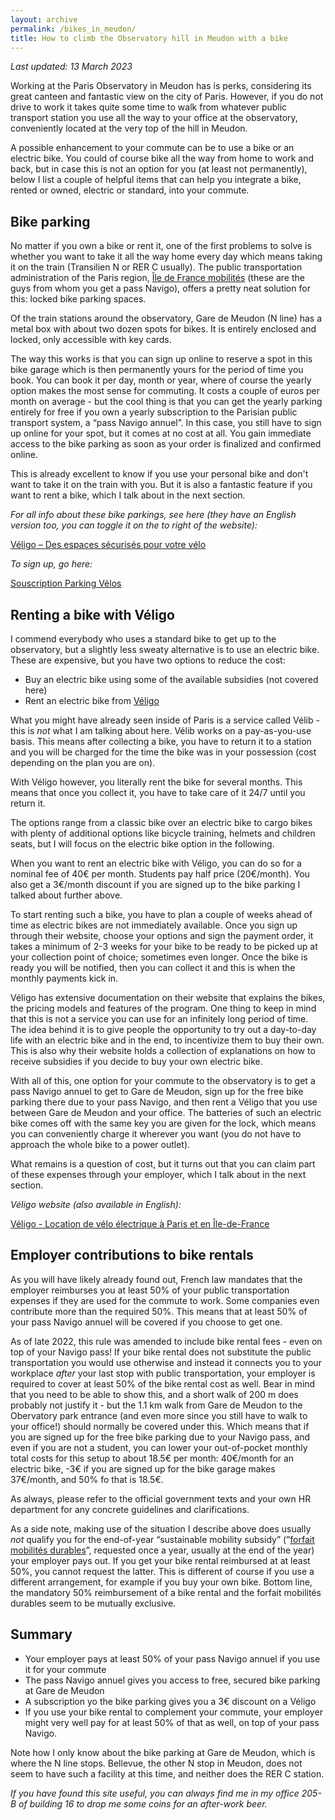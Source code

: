 ```yaml
---
layout: archive
permalink: /bikes_in_meudon/
title: How to climb the Observatory hill in Meudon with a bike
---
```

*Last updated: 13 March 2023*

Working at the Paris Observatory in Meudon has is perks, considering its great canteen and fantastic view on the city
of Paris. However, if you do not drive to work it takes quite some time to walk from whatever public transport station
you use all the way to your office at the observatory, conveniently located at the very top of the hill in Meudon.

A possible enhancement to your commute can be to use a bike or an electric bike. You could of course bike all the way
from home to work and back, but in case this is not an option for you (at least not permanently), below I list a
couple of helpful items that can help you integrate a bike, rented or owned, electric or standard, into your commute.

## Bike parking

No matter if you own a bike or rent it, one of the first problems to solve is whether you want to take it all the way
home every day which means taking it on the train (Transilien N or RER C usually). The public transportation
administration of the Paris region, [Île de France mobilités](https://www.iledefrance-mobilites.fr/) (these are the
guys from whom you get a pass Navigo), offers a pretty neat solution for this: locked bike parking spaces.

Of the train stations around the observatory, Gare de Meudon (N line) has a metal box with about two dozen spots for
bikes. It is entirely enclosed and locked, only accessible with key cards.

The way this works is that you can sign up online to reserve a spot in this bike garage which is then permanently
yours for the period of time you book. You can book it per day, month or year, where of course the yearly option
makes the most sense for commuting. It costs a couple of euros per month on average - but the cool thing is that
you can get the yearly parking entirely for free if you own a yearly subscription to the Parisian public transport
system, a “pass Navigo annuel”. In this case, you still have to sign up online for your spot, but it comes at no cost
at all. You gain immediate access to the bike parking as soon as your order is finalized and confirmed online.

This is already excellent to know if you use your personal bike and don't want to take it on the train with you. But
it is also a fantastic feature if you want to rent a bike, which I talk about in the next section.

*For all info about these bike parkings, see here (they have an English version too, you can toggle it on the to
right of the website):*

[Véligo – Des espaces sécurisés pour votre vélo](https://www.iledefrance-mobilites.fr/actualites/veligo-des-espaces-securises-pour-votre-velo)

*To sign up, go here:*

[Souscription Parking Vélos](https://sncf-parking-velos.iledefrance-mobilites.fr/parking-velos/abonnement)

## Renting a bike with Véligo

I commend everybody who uses a standard bike to get up to the observatory, but a slightly less sweaty alternative is
to use an electric bike. These are expensive, but you have two options to reduce the cost:

- Buy an electric bike using some of the available subsidies (not covered here)
- Rent an electric bike from [Véligo](https://www.veligo-location.fr/)

What you might have already seen inside of Paris is a service called Vélib - this is *not* what I am talking about
here. Vélib works on a pay-as-you-use basis. This means after collecting a bike, you have to return it to a station
and you will be charged for the time the bike was in your possession (cost depending on the plan you are on).

With Véligo however, you literally rent the bike for several months. This means that once you collect it, you have to
take care of it 24/7 until you return it.

The options range from a classic bike over an electric bike to cargo bikes with plenty of additional options like
bicycle training, helmets and children seats, but I will focus on the electric bike option in the following.

When you want to rent an electric bike with Véligo, you can do so for a nominal fee of 40€ per month. Students pay
half price (20€/month). You also get a 3€/month discount if you are signed up to the bike parking I talked about further above.

To start renting such a bike, you have to plan a couple of weeks ahead of time as electric bikes are not immediately
available. Once you sign up through their website, choose your options and sign the payment order, it takes a minimum
of 2-3 weeks for your bike to be ready to be picked up at your collection point of choice; sometimes even longer.
Once the bike is ready you will be notified, then you can collect it and this is when the monthly payments kick in.

Véligo has extensive documentation on their website that explains the bikes, the pricing models and features of the
program. One thing to keep in mind that this is not a service you can use for an infinitely long period of time. The
idea behind it is to give people the opportunity to try out a day-to-day life with an electric bike and in the end,
to incentivize them to buy their own. This is also why their website holds a collection of explanations on how to
receive subsidies if you decide to buy your own electric bike.

With all of this, one option for your commute to the observatory is to get a pass Navigo annuel to get to Gare de
Meudon, sign up for the free bike parking there due to your pass Navigo, and then rent a Véligo that you use between
Gare de Meudon and your office. The batteries of such an electric bike comes off with the same key you are given for
the lock, which means you can conveniently charge it wherever you want (you do not have to approach the whole bike to
a power outlet).

What remains is a question of cost, but it turns out that you can claim part of these expenses through your employer,
which I talk about in the next section.

*Véligo website (also available in English):*

[Véligo - Location de vélo électrique à Paris et en Île-de-France](https://www.veligo-location.fr/)

## Employer contributions to bike rentals

As you will have likely already found out, French law mandates that the employer reimburses you at least 50% of your
public transportation expenses if they are used for the commute to work. Some companies even contribute more than the
required 50%. This means that at least 50% of your pass Navigo annuel will be covered if you choose to get one.

As of late 2022, this rule was amended to include bike rental fees - even on top of your Navigo pass! If your bike
rental does not substitute the public transportation you would use otherwise and instead it connects you to your
workplace *after* your last stop with public transportation, your employer is required to cover at least 50% of the
bike rental cost as well. Bear in mind that you need to be able to show this, and a short walk of 200 m does probably
not justify it - but the 1.1 km walk from Gare de Meudon to the Obervatory park entrance (and even more since you still
have to walk to your office!) should normally be covered under this. Which means that if you are signed up for the free
bike parking due to your Navigo pass, and even if you are not a student, you can lower your out-of-pocket monthly total
costs for this setup to about 18.5€ per month: 40€/month for an electric bike, -3€ if you are signed up for the bike
garage makes 37€/month, and 50% fo that is 18.5€.

As always, please refer to the official government texts and your own HR department for any concrete guidelines and clarifications.

As a side note, making use of the situation I describe above does usually *not* qualify you for the end-of-year
“sustainable mobility subsidy” (”[forfait mobilités durables](https://www.fonction-publique.gouv.fr/etre-agent-public/ma-remuneration/primes-et-indemnites-ponctuelles-ou-accessoires/forfait-mobilite-durable-fmd)”,
requested once a year, usually at the end of the year) your employer pays out. If you get your bike rental reimbursed
at at least 50%, you cannot request the latter. This is different of course if you use a different arrangement, for
example if you buy your own bike. Bottom line, the mandatory 50% reimbursement of a bike rental and the forfait
mobilités durables seem to be mutually exclusive.

## Summary

- Your employer pays at least 50% of your pass Navigo annuel if you use it for your commute
- The pass Navigo annuel gives you access to free, secured bike parking at Gare de Meudon
- A subscription yo the bike parking gives you a 3€ discount on a Véligo
- If you use your bike rental to complement your commute, your employer might very well pay for at least 50% of that
as well, on top of your pass Navigo.

Note how I only know about the bike parking at Gare de Meudon, which is where the N line stops. Bellevue, the other N
stop in Meudon, does not seem to have such a facility at this time, and neither does the RER C station.

*If you have found this site useful, you can always find me in my office 205-B of building 16 to drop me some coins
for an after-work beer.*